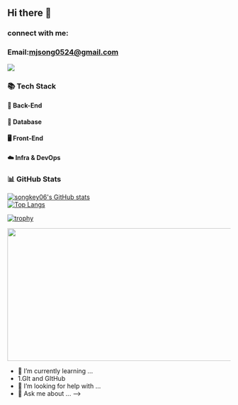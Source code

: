 ## Hi there 👋

### connect with me:
### Email:mjsong0524@gmail.com


<!--
**songkey06/songkey06** is a ✨ _special_ ✨ repository because its `README.md` (this file) appears on your GitHub profile.

<!-- 방문자 수 + 팔로워 수 -->
![](https://img.shields.io/github/followers/songkey06?style=social)

### 📚 Tech Stack

#### 🧠 Back-End

#### 💾 Database

#### 🖥️ Front-End

#### ☁️ Infra & DevOps

### 📊 GitHub Stats
[![songkey06's GitHub stats](https://github-readme-stats.vercel.app/api?username=songkey06&show_icons=true&hide=contribs,issues&theme=tokyonight)](https://github.com/anuraghazra/github-readme-stats)  
[![Top Langs](https://github-readme-stats.vercel.app/api/top-langs/?username=songkey06&layout=compact)](https://github.com/anuraghazra/github-readme-stats)

[![trophy](https://github-profile-trophy.vercel.app/?username=songkey06&theme=tokyonight&margin-w=10&row=1)](https://github.com/ryo-ma/github-profile-trophy)

<a href="https://www.gitanimals.org/en_US?utm_medium=image&utm_source=songkey06&utm_content=farm">
<img
  src="https://render.gitanimals.org/farms/songkey06"
  width="600"
  height="300"
/>
</a>

- 🌱 I’m currently learning ...
- 1.GIt and GItHub
- 🤔 I’m looking for help with ...
- 💬 Ask me about ...
-->
